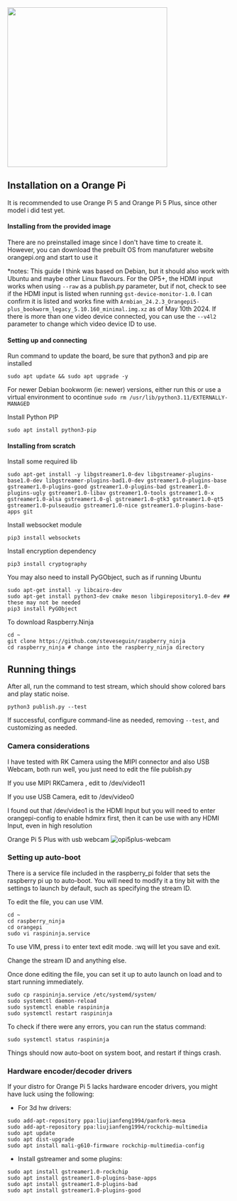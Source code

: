 
<img width="360" src="https://github.com/steveseguin/raspberry_ninja/assets/5319910/63a664aa-acab-4a7e-a836-524b9a4460fb">

## Installation on a Orange Pi

It is recommended to use Orange Pi 5 and Orange Pi 5 Plus, since other model i did test yet.

#### Installing from the provided image

There are no preinstalled image since I don't have time to create it. However, you can download the prebuilt OS from manufaturer website orangepi.org and start to use it

*notes: This guide I think was based on Debian, but it should also work with Ubuntu and maybe other Linux flavours.  For the OP5+, the HDMI input works when using `--raw` as a publish.py parameter, but if not, check to see if the HDMI input is listed when running `gst-device-monitor-1.0`. I can confirm it is listed and works fine with `Armbian_24.2.3_Orangepi5-plus_bookworm_legacy_5.10.160_minimal.img.xz` as of May 10th 2024.  If there is more than one video device connected, you can use the `--v4l2` parameter to change which video device ID to use.

#### Setting up and connecting

Run command to update the board, be sure that python3 and pip are installed

``sudo apt update && sudo apt upgrade -y``

For newer Debian bookworm (ie: newer) versions, either run this or use a virtual environment to ocontinue
``sudo rm /usr/lib/python3.11/EXTERNALLY-MANAGED ``

Install Python PIP

``sudo apt install python3-pip``

#### Installing from scratch

Install some required lib

``sudo apt-get install -y libgstreamer1.0-dev libgstreamer-plugins-base1.0-dev libgstreamer-plugins-bad1.0-dev gstreamer1.0-plugins-base gstreamer1.0-plugins-good gstreamer1.0-plugins-bad gstreamer1.0-plugins-ugly gstreamer1.0-libav gstreamer1.0-tools gstreamer1.0-x gstreamer1.0-alsa gstreamer1.0-gl gstreamer1.0-gtk3 gstreamer1.0-qt5 gstreamer1.0-pulseaudio gstreamer1.0-nice gstreamer1.0-plugins-base-apps git``

Install websocket module

``pip3 install websockets``

Install encryption dependency

``pip3 install cryptography``

You may also need to install PyGObject, such as if running Ubuntu

```
sudo apt-get install -y libcairo-dev
sudo apt-get install python3-dev cmake meson libgirepository1.0-dev ## these may not be needed
pip3 install PyGObject
```

To download Raspberry.Ninja

```
cd ~
git clone https://github.com/steveseguin/raspberry_ninja
cd raspberry_ninja # change into the raspberry_ninja directory
```

## Running things

After all, run the command to test stream, which should show colored bars and play static noise.

``python3 publish.py --test``

If successful, configure command-line as needed, removing `--test`, and customizing as needed.

### Camera considerations

I have tested with RK Camera using the MIPI connector and also USB Webcam, both run well, you just need to edit the file publish.py 

If you use MIPI RKCamera , edit to /dev/video11

If you use USB Camera, edit to /dev/video0 

I found out that /dev/video1 is the HDMI Input but you will need to enter orangepi-config to enable hdmirx first, then it can be use with any HDMI Input, even in high resolution

Orange Pi 5 Plus with usb webcam
![opi5plus-webcam](https://github.com/steveseguin/raspberry_ninja/assets/5319910/25934ec7-da3a-4cff-96ac-5a723840caf4)


### Setting up auto-boot
There is a service file included in the raspberry_pi folder that sets the raspberry pi up to auto-boot. You will need to modify it a tiny bit with the settings to launch by default, such as specifying the stream ID.

To edit the file, you can use VIM.
```
cd ~
cd raspberry_ninja
cd orangepi
sudo vi raspininja.service
```
To use VIM, press i to enter text edit mode. :wq will let you save and exit.

Change the stream ID and anything else.

Once done editing the file, you can set it up to auto launch on load and to start running immediately.
```
sudo cp raspininja.service /etc/systemd/system/
sudo systemctl daemon-reload
sudo systemctl enable raspininja
sudo systemctl restart raspininja
```
To check if there were any errors, you can run the status command:
```
sudo systemctl status raspininja
```
Things should now auto-boot on system boot, and restart if things crash.


### Hardware encoder/decoder drivers

If your distro for Orange Pi 5 lacks hardware encoder drivers, you might have luck using the following:

- For 3d hw drivers:
```
sudo add-apt-repository ppa:liujianfeng1994/panfork-mesa            
sudo add-apt-repository ppa:liujianfeng1994/rockchip-multimedia     
sudo apt update
sudo apt dist-upgrade
sudo apt install mali-g610-firmware rockchip-multimedia-config
 ```
- Install gstreamer and some plugins:
 
```
sudo apt install gstreamer1.0-rockchip
sudo apt install gstreamer1.0-plugins-base-apps
sudo apt install gstreamer1.0-plugins-bad
sudo apt install gstreamer1.0-plugins-good
```
